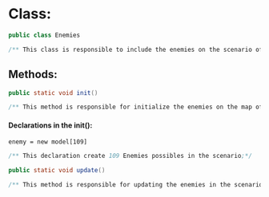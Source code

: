 # Class:

```java
public class Enemies
```

```java
/** This class is responsible to include the enemies on the scenario of the game.*/
```

## Methods:

```java
public static void init()
```

```java
/** This method is responsible for initialize the enemies on the map of the game.*/
```

#### Declarations in the init():
```
enemy = new model[109]
```

```java
/** This declaration create 109 Enemies possibles in the scenario;*/
```

```java
public static void update()
```

```java
/** This method is responsible for updating the enemies in the scenario, according to the actions in the game.*/
```
